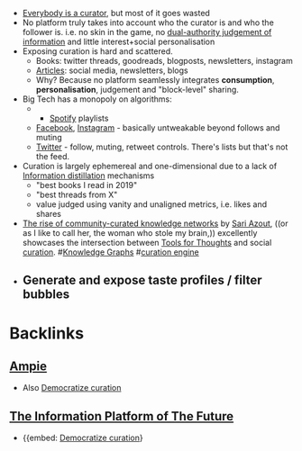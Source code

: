 - [Everybody is a curator](<Everybody is a curator.md>), but most of it goes wasted
- No platform truly takes into account who the curator is and who the follower is. i.e. no skin in the game, no [dual-authority judgement of information](<dual-authority judgement of information.md>) and little interest+social personalisation
- Exposing curation is hard and scattered.
    - Books: twitter threads, goodreads, blogposts, newsletters, instagram
    - [Articles](<Articles.md>): social media, newsletters, blogs 
    - Why? Because no platform seamlessly integrates __consumption__, __personalisation__, judgement and "block-level" sharing. 
- Big Tech has a monopoly on algorithms:
    - - [Spotify](<Spotify.md>) playlists
    - [Facebook](<Facebook.md>), [Instagram](<Instagram.md>) - basically untweakable beyond follows and muting
    - [Twitter](<Twitter.md>) - follow, muting, retweet controls. There's lists but that's not the feed.
- Curation is largely ephemereal and one-dimensional due to a lack of [Information distillation](<Information distillation.md>) mechanisms
    - "best books I read in 2019"
    - "best threads from X"
    - value judged using vanity and unaligned metrics, i.e. likes and shares
-  [The rise of community-curated knowledge networks](<The rise of community-curated knowledge networks.md>) by [Sari Azout](<Sari Azout.md>), ((or as I like to call her, the woman who stole my brain,)) excellently showcases the intersection between [Tools for Thoughts](<Tools for Thoughts.md>) and social [curation](<curation.md>). #[Knowledge Graphs](<Knowledge Graphs.md>) #[curation engine](<curation engine.md>)
- Generate and expose taste profiles / filter bubbles
    - 

# Backlinks
## [Ampie](<Ampie.md>)
- Also [Democratize curation](<Democratize curation.md>)

## [The Information Platform of The Future](<The Information Platform of The Future.md>)
- {{embed: [Democratize curation](<Democratize curation.md>)}

